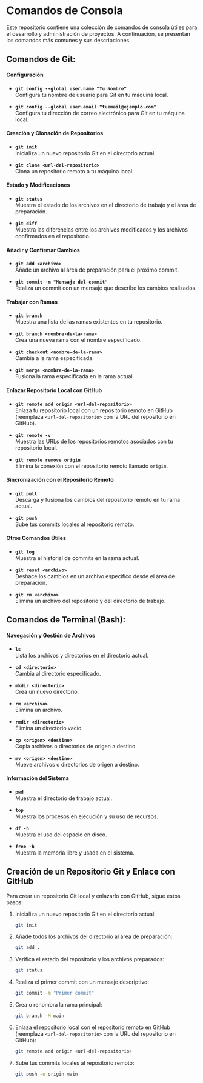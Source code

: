 # Comandos de Consola

Este repositorio contiene una colección de comandos de consola útiles para el desarrollo y administración de proyectos. A continuación, se presentan los comandos más comunes y sus descripciones.

## Comandos de Git:

#### Configuración
- **`git config --global user.name "Tu Nombre"`**  
  Configura tu nombre de usuario para Git en tu máquina local.

- **`git config --global user.email "tuemail@ejemplo.com"`**  
  Configura tu dirección de correo electrónico para Git en tu máquina local.

#### Creación y Clonación de Repositorios
- **`git init`**  
  Inicializa un nuevo repositorio Git en el directorio actual.

- **`git clone <url-del-repositorio>`**  
  Clona un repositorio remoto a tu máquina local.

#### Estado y Modificaciones
- **`git status`**  
  Muestra el estado de los archivos en el directorio de trabajo y el área de preparación.

- **`git diff`**  
  Muestra las diferencias entre los archivos modificados y los archivos confirmados en el repositorio.

#### Añadir y Confirmar Cambios
- **`git add <archivo>`**  
  Añade un archivo al área de preparación para el próximo commit.

- **`git commit -m "Mensaje del commit"`**  
  Realiza un commit con un mensaje que describe los cambios realizados.

#### Trabajar con Ramas
- **`git branch`**  
  Muestra una lista de las ramas existentes en tu repositorio.

- **`git branch <nombre-de-la-rama>`**  
  Crea una nueva rama con el nombre especificado.

- **`git checkout <nombre-de-la-rama>`**  
  Cambia a la rama especificada.

- **`git merge <nombre-de-la-rama>`**  
  Fusiona la rama especificada en la rama actual.

#### Enlazar Repositorio Local con GitHub
- **`git remote add origin <url-del-repositorio>`**  
  Enlaza tu repositorio local con un repositorio remoto en GitHub (reemplaza `<url-del-repositorio>` con la URL del repositorio en GitHub).

- **`git remote -v`**  
  Muestra las URLs de los repositorios remotos asociados con tu repositorio local.

- **`git remote remove origin`**  
  Elimina la conexión con el repositorio remoto llamado `origin`.

#### Sincronización con el Repositorio Remoto
- **`git pull`**  
  Descarga y fusiona los cambios del repositorio remoto en tu rama actual.

- **`git push`**  
  Sube tus commits locales al repositorio remoto.

#### Otros Comandos Útiles
- **`git log`**  
  Muestra el historial de commits en la rama actual.

- **`git reset <archivo>`**  
  Deshace los cambios en un archivo específico desde el área de preparación.

- **`git rm <archivo>`**  
  Elimina un archivo del repositorio y del directorio de trabajo.

## Comandos de Terminal (Bash):

#### Navegación y Gestión de Archivos
- **`ls`**  
  Lista los archivos y directorios en el directorio actual.

- **`cd <directorio>`**  
  Cambia al directorio especificado.

- **`mkdir <directorio>`**  
  Crea un nuevo directorio.

- **`rm <archivo>`**  
  Elimina un archivo.

- **`rmdir <directorio>`**  
  Elimina un directorio vacío.

- **`cp <origen> <destino>`**  
  Copia archivos o directorios de origen a destino.

- **`mv <origen> <destino>`**  
  Mueve archivos o directorios de origen a destino.

#### Información del Sistema
- **`pwd`**  
  Muestra el directorio de trabajo actual.

- **`top`**  
  Muestra los procesos en ejecución y su uso de recursos.

- **`df -h`**  
  Muestra el uso del espacio en disco.

- **`free -h`**  
  Muestra la memoria libre y usada en el sistema.



## Creación de un Repositorio Git y Enlace con GitHub

Para crear un repositorio Git local y enlazarlo con GitHub, sigue estos pasos:

1. Inicializa un nuevo repositorio Git en el directorio actual:
    ```bash
    git init
    ```

2. Añade todos los archivos del directorio al área de preparación:
    ```bash
    git add .
    ```

3. Verifica el estado del repositorio y los archivos preparados:
    ```bash
    git status
    ```

4. Realiza el primer commit con un mensaje descriptivo:
    ```bash
    git commit -m "Primer commit"
    ```

5. Crea o renombra la rama principal:
    ```bash
    git branch -M main
    ```

6. Enlaza el repositorio local con el repositorio remoto en GitHub (reemplaza `<url-del-repositorio>` con la URL del repositorio en GitHub):
    ```bash
    git remote add origin <url-del-repositorio>
    ```

7. Sube tus commits locales al repositorio remoto:
    ```bash
    git push -u origin main
    ```

























